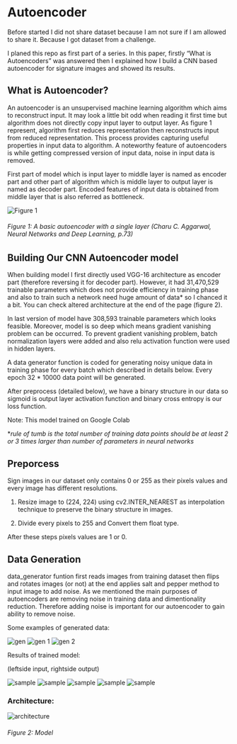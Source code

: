 # Autoencoder
Before started I did not share dataset because I am not sure if I am allowed to share it. Because I got dataset from a challenge. 

I planed this repo as first part of a series. In this paper, firstly “What is Autoencoders” was answered then I explained how I build a CNN based autoencoder for signature images and showed its results.

## What is Autoencoder?

  An autoencoder is an unsupervised machine learning algorithm which aims to reconstruct input. It may look a little bit odd when reading it first time but algorithm does not directly copy input layer to output layer. As figure 1 represent, algorithm first reduces representation then reconstructs input from reduced representation. This process provides capturing useful properties in input data to algorithm. A noteworthy feature of autoencoders is while getting compressed version of input data, noise in input data is removed.

  First part of model which is input layer to middle layer is named as encoder part and other part of algorithm which is middle layer to output layer is named  as decoder part. Encoded features of input data is obtained from middle layer that is also referred as bottleneck.

![Figure 1](https://github.com/muhammetbozkurt/Autoencoder/blob/master/autoencoder_rep.png)
###### *Figure 1: A basic autoencoder with a single layer (Charu C. Aggarwal, Neural Networks and Deep Learning, p.73)*


## Building Our CNN Autoencoder model

  When building model I first directly used VGG-16 architecture as encoder part (therefore reversing it for decoder part). However, it had 31,470,529 trainable parameters which does not provide efficiency in training phase and also to train such a network need huge amount of data* so I chanced it a bit. You can check altered architecture at the end of the page (figure 2). 
  
  In last version of model have 308,593  trainable parameters which looks feasible. Moreover, model is so deep which means gradient vanishing problem can be occurred. To prevent gradient vanishing problem, batch normalization layers were added and also relu activation function were used in hidden layers. 

  A data generator function is coded for generating noisy unique data in training phase for every batch which described in details below. Every epoch 32 * 10000 data point will be generated.

  After preprocess (detailed below), we have a binary structure in our data so sigmoid is output layer activation function and binary cross entropy is our loss function.

Note: This model trained on Google Colab

**rule of tumb is the total number of training data points should be at least 2 or 3 times larger than number of parameters in neural networks*

## Preporcess

Sign images in our dataset only contains 0 or 255 as their pixels  values and every image has  different resolutions.

1. Resize image to (224, 224) using cv2.INTER_NEAREST as interpolation technique to preserve the binary structure in images.

2. Divide every pixels to 255 and Convert them float type.

After these steps pixels values are 1 or 0.

## Data Generation

data_generator funtion first reads images from training dataset then flips and rotates images (or not) at the end applies salt and pepper method to input image to add noise. As we mentioned the main purposes of autoencoders are removing noise in training data and dimentionality reduction. Therefore adding noise is important for our autoencoder to gain ability to remove noise.  

Some examples of generated data:

![gen](https://github.com/muhammetbozkurt/Autoencoder/blob/master/gen1.png)
![gen 1](https://github.com/muhammetbozkurt/Autoencoder/blob/master/gen2.png)
![gen 2](https://github.com/muhammetbozkurt/Autoencoder/blob/master/gen3.png)

Results of trained model:

(leftside input, rightside output)


![sample](https://github.com/muhammetbozkurt/Autoencoder/blob/master/sample1.png)
![sample](https://github.com/muhammetbozkurt/Autoencoder/blob/master/sample2.png)
![sample](https://github.com/muhammetbozkurt/Autoencoder/blob/master/sample3.png)
![sample](https://github.com/muhammetbozkurt/Autoencoder/blob/master/sample4.png)
![sample](https://github.com/muhammetbozkurt/Autoencoder/blob/master/sample.png)
 
 
 
 ### Architecture:
 
 ![architecture](https://github.com/muhammetbozkurt/Autoencoder/blob/master/model_plot.png)
 ###### *Figure 2:  Model*
